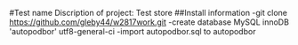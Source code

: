 #Test name
Discription of project:
Test store
##Install information
-git clone https://github.com/gleby44/w2817work.git
-create database MySQL innoDB 'autopodbor' utf8-general-ci
-import autopodbor.sql to autopodbor

